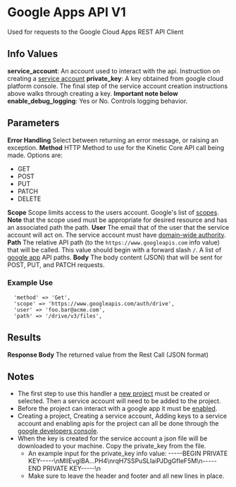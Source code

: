# Google Apps API V1
Used for requests to the Google Cloud Apps REST API Client

## Info Values
**service_account**: An account used to interact with the api.  Instruction on creating a [service account](https://developers.google.com/identity/protocols/oauth2/service-account#creatinganaccount)
**private_key**: A key obtained from google cloud platform console. The final step of the service account creation instructions above walks through creating a key. **Important note below**
**enable_debug_logging**: Yes or No. Controls logging behavior. 

## Parameters
**Error Handling**
  Select between returning an error message, or raising an exception.
**Method**
  HTTP Method to use for the Kinetic Core API call being made.
  Options are:
  - GET
  - POST
  - PUT
  - PATCH
  - DELETE

**Scope**
  Scope limits access to the users account.  Google's list of [scopes](https://developers.google.com/identity/protocols/oauth2/scopes). **Note** that the scope used must be appropriate for desired resource and has an associated path the path.
**User**
  The email that of the user that the service account will act on.  The service account must have [domain-wide authority](https://developers.google.com/identity/protocols/oauth2/service-account#delegatingauthority).
**Path**
  The relative API path (to the `https://www.googleapis.com` info value) that will be called.
  This value should begin with a forward slash `/`.  A list of [google app](https://developers.google.com/apis-explorer) API paths. 
**Body**
  The body content (JSON) that will be sent for POST, PUT, and PATCH requests.

### Example Use
  ```
    'method' => 'Get',
    'scope' => 'https://www.googleapis.com/auth/drive',
    'user' => 'foo.bar@acme.com',
    'path' => '/drive/v3/files',
  ```

## Results
**Response Body**
  The returned value from the Rest Call (JSON format)

## Notes
* The first step to use this handler a [new project](https://support.google.com/googleapi/answer/6251787?hl=en) must be created or selected.  Then a service account will need to be added to the project.
* Before the project can interact with a google app it must be [enabled](https://support.google.com/googleapi/answer/6158841?hl=en).
* Creating a project, Creating a service account, Adding keys to a service account and enabling apis for the project can all be done through the [google developers console](https://analytify.io/google-developers-console/#:~:text=Google%20Developers%20Console%20is%20a,Developers%20Console%20with%20your%20Gmail.).
* When the key is created for the service account a json file will be downloaded to your machine.  Copy the private_key from the file. 
  * An example input for the private_key info value: -----BEGIN PRIVATE KEY-----\nMIIEvgIBA...PH4\nrqH7SSPuSLIaiPJDgGfIeF5M\n-----END PRIVATE KEY-----\n
  * Make sure to leave the header and footer and all new lines in place.